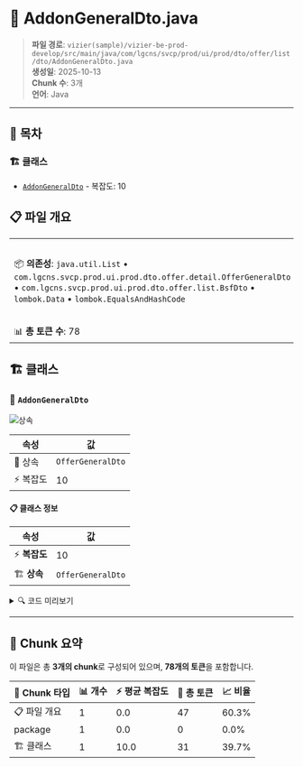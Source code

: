 # 📄 AddonGeneralDto.java

> **파일 경로**: `vizier(sample)/vizier-be-prod-develop/src/main/java/com/lgcns/svcp/prod/ui/prod/dto/offer/list/dto/AddonGeneralDto.java`  
> **생성일**: 2025-10-13  
> **Chunk 수**: 3개  
> **언어**: Java
---

## 📑 목차

### 🏗️ 클래스
- [`AddonGeneralDto`](#class-addongeneraldto) - 복잡도: 10

## 📋 파일 개요

| | |
|--|--|
| 📦 **의존성**: `java.util.List` • `com.lgcns.svcp.prod.ui.prod.dto.offer.detail.OfferGeneralDto` • `com.lgcns.svcp.prod.ui.prod.dto.offer.list.BsfDto` • `lombok.Data` • `lombok.EqualsAndHashCode` | ⚡ **총 복잡도**: 10 |
| 📊 **총 토큰 수**: 78 |  |



## 🏗️ 클래스

### <a id="class-addongeneraldto"></a>🎯 `AddonGeneralDto`

![상속](https://img.shields.io/badge/상속-1개-blue)

| 속성 | 값 |
|------|----|
| 🧬 상속 | `OfferGeneralDto` |
| ⚡ 복잡도 | 10 |



#### 📋 클래스 정보

| 속성 | 값 |
|------|----|
| ⚡ **복잡도** | 10 || 📍 **라인 범위** | 13-13 |
| 🏗️ **상속** | `OfferGeneralDto` || 🏷️ **태그** | `class, java` |

<details>
<summary>🔍 코드 미리보기</summary>

```java
public class AddonGeneralDto extends OfferGeneralDto {
	private String custTypeCode;
	private String ageDivCode;
	private String addonOvwCntn;
	private String saleValidStartDtm;
	private String saleValidEndDtm;
	private String saleCorpName;
	private List<String> markCd;
	private List<BsfDto> bsfList;
}...
```

**Chunk 정보**
- 🆔 **ID**: `79b1c2ae7909`
- 📍 **라인**: 13-13
- 📊 **토큰**: 31
- 🏷️ **태그**: `class, java`

</details>

---





## 🧩 Chunk 요약

이 파일은 총 **3개의 chunk**로 구성되어 있으며, **78개의 토큰**을 포함합니다.

| 🧩 Chunk 타입 | 📊 개수 | ⚡ 평균 복잡도 | 📝 총 토큰 | 📈 비율 |
|---------------|--------|-------------|----------|--------|
| 📋 파일 개요 | 1 | 0.0 | 47 | 60.3% |
| package | 1 | 0.0 | 0 | 0.0% |
| 🏗️ 클래스 | 1 | 10.0 | 31 | 39.7% |

